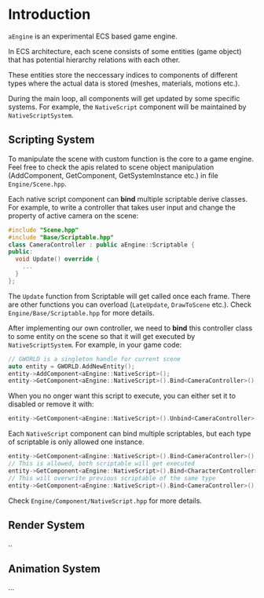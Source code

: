 # Introduction

`aEngine` is an experimental ECS based game engine.

In ECS architecture, each scene consists of some entities (game object) that has potential hierarchy relations with each other.

These entities store the neccessary indices to components of different types where the actual data is stored (meshes, materials, motions etc.).

During the main loop, all components will get updated by some specific systems. For example, the `NativeScript` component will be maintained by `NativeScriptSystem`.

## Scripting System

To manipulate the scene with custom function is the core to a game engine. Feel free to check the apis related to scene object manipulation (AddComponent, GetComponent, GetSystemInstance etc.) in file `Engine/Scene.hpp`.

Each native script component can **bind** multiple scriptable derive classes. For example, to write a controller that takes user input and change the property of active camera on the scene:

```cpp
#include "Scene.hpp"
#include "Base/Scriptable.hpp"
class CameraController : public aEngine::Scriptable {
public:
  void Update() override {
    ...
  }
};
```

The `Update` function from Scriptable will get called once each frame. There are other functions you can overload (`LateUpdate`, `DrawToScene` etc.). Check `Engine/Base/Scriptable.hpp` for more details.

After implementing our own controller, we need to **bind** this controller class to some entity on the scene so that it will get executed by `NativeScriptSystem`. For example, in your game code:

```cpp
// GWORLD is a singleton handle for current scene
auto entity = GWORLD.AddNewEntity();
entity->AddComponent<aEngine::NativeScript>();
entity->GetComponent<aEngine::NativeScript>().Bind<CameraController>();
```

When you no onger want this script to execute, you can either set it to disabled or remove it with:
```cpp
entity->GetComponent<aEngine::NativeScript>().Unbind<CameraController>();
```

Each `NativeScript` component can bind multiple scriptables, but each type of scriptable is only allowed one instance.

```cpp
entity->GetComponent<aEngine::NativeScript>().Bind<CameraController>();
// This is allowed, both scriptable will get executed
entity->GetComponent<aEngine::NativeScript>().Bind<CharacterController>();
// This will overwrite previous scriptable of the same type
entity->GetComponent<aEngine::NativeScript>().Bind<CameraController>();
```

Check `Engine/Component/NativeScript.hpp` for more details.

## Render System

..

## Animation System

...
